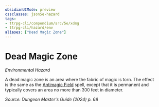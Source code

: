 ```yaml
---
obsidianUIMode: preview
cssclasses: json5e-hazard
tags:
- ttrpg-cli/compendium/src/5e/xdmg
- ttrpg-cli/hazard/env
aliases: ["Dead Magic Zone"]
---
```

# Dead Magic Zone
*Environmental Hazard*  

A dead magic zone is an area where the fabric of magic is torn. The effect is the same as the [Antimagic Field](3-Compendium/spells/antimagic-field-xphb.md) spell, except that it is permanent and typically covers an area no more than 300 feet in diameter.

*Source: Dungeon Master's Guide (2024) p. 68*
